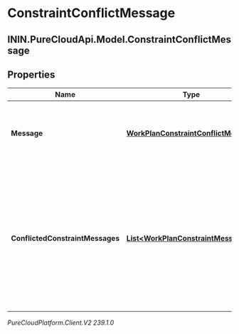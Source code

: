 # ConstraintConflictMessage

## ININ.PureCloudApi.Model.ConstraintConflictMessage

## Properties

|Name | Type | Description | Notes|
|------------ | ------------- | ------------- | -------------|
| **Message** | [**WorkPlanConstraintConflictMessage**](WorkPlanConstraintConflictMessage) | Message for how to resolve a set of conflicted work plan constraints | [optional] |
| **ConflictedConstraintMessages** | [**List&lt;WorkPlanConstraintMessage&gt;**](WorkPlanConstraintMessage) | Messages for the set of conflicted work plan constraints. Each element indicates the message of a work plan constraint that is conflicted in the set | [optional] |



_PureCloudPlatform.Client.V2 239.1.0_
